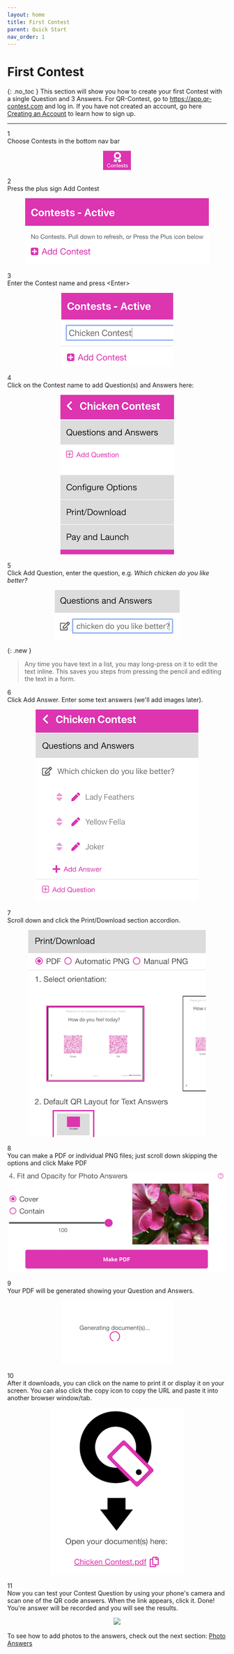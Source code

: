 ```yaml
---
layout: home
title: First Contest
parent: Quick Start
nav_order: 1
---
```

<div class="sticky-gotop">
<span class="inline-icon"><i class="fa-solid fa-arrow-up"></i></span>
</div>

# First Contest
{: .no_toc }
This section will show you how to create your first Contest with a single Question and 3 Answers.
For QR-Contest, go to <a href="https://app.qr-contest.com" target="_blank">https://app.qr-contest.com</a> and log in.  If you have not created an account, go here [Creating an Account](../account) to learn how to sign up.

---

<div class="step-and-title">
<div class="step-number"><div class="snumber">1</div></div><div class="step-title">Choose Contests in the bottom nav bar</div>
</div>

   <p align="center" class="screen-shot">
   <img class="image-border" alt="Contests tab" src="../../assets/images/tab_contests.png">
   </p>

<div class="step-and-title">
<div class="step-number"><div class="snumber">2</div></div><div class="step-title">Press the plus sign <span class="inline-icon"><i class="fa-solid fa-square-plus"></i></span> Add Contest</div>
</div>

   <p align="center" class="screen-shot">
     <img class="image-border" alt="Add contest" src="../../assets/images/add_contest.png">
   </p>
<div class="step-and-title">
<div class="step-number"><div class="snumber">3</div></div><div class="step-title">Enter the Contest name and press &lt;Enter&gt;</div>
</div>

   <p align="center" class="screen-shot">
     <img class="image-border" alt="Contest name" src="../../assets/images/chicken_contest.png">
   </p>
<div class="step-and-title">
<div class="step-number"><div class="snumber">4</div></div><div class="step-title">Click on the Contest name to add Question(s) and Answers here:</div>
</div>

   <p align="center" class="screen-shot">
     <img class="image-border" alt="Add question" src="../../assets/images/add_question.png">
   </p>
<div class="step-and-title">
<div class="step-number"><div class="snumber">5</div></div><div class="step-title">Click Add Question, enter the question, e.g. <i>Which chicken do you like better?</i></div>
</div>

   <p align="center" class="screen-shot">
   <img class="image-border" alt="Enter question" src="../../assets/images/chicken_question.png">
   </p>

{: .new }
> Any time you have text in a list, you may long-press on it to edit the text inline.  This saves you steps from pressing the pencil and editing the text in a form.

<div class="step-and-title">
<div class="step-number"><div class="snumber">6</div></div><div class="step-title">Click Add Answer.  Enter some text answers (we'll add images later).</div>
</div>

   <p align="center" class="screen-shot">
   <img class="image-border" alt="Add answers" src="../../assets/images/chicken_answers.png">
   </p>
<div class="step-and-title">
<div class="step-number"><div class="snumber">7</div></div><div class="step-title">Scroll down and click the Print/Download section accordion.</div>
</div>

   <p align="center" class="screen-shot">
   <img class="image-border" alt="Print/Download" src="../../assets/images/chicken_printdl.png">
   </p>
<div class="step-and-title">
<div class="step-number"><div class="snumber">8</div></div><div class="step-title">You can make a PDF or individual PNG files; just scroll down skipping the options and click <span class="inline-button">Make PDF</span></div>
</div>

   <p align="center" class="screen-shot">
   <img class="image-border" alt="Make PDF" src="../../assets/images/chicken_makepdf.png">
   </p>
<div class="step-and-title">
<div class="step-number"><div class="snumber">9</div></div><div class="step-title">Your PDF will be generated showing your Question and Answers.</div>
</div>

   <p align="center" class="screen-shot">
   <img class="image-border" alt="Download progress" src="../../assets/images/chicken_dlprogress.png">
   </p>
<div class="step-and-title">
<div class="step-number" style="width: 64px;"><div class="snumber">10</div></div><div class="step-title">After it downloads, you can click on the name to print it or display it on your screen.  You can also click the copy icon <span class="inline-icon"><i class="fa-regular fa-clone"></i></span> to copy the URL and paste it into another browser window/tab.</div>
</div>

   <p align="center" class="screen-shot">
   <img class="image-border" alt="Contest name" src="../../assets/images/chicken_dlfinished.png">
   </p>
<div class="step-and-title">
<div class="step-number" style="width: 64px;"><div class="snumber">11</div></div><div class="step-title">Now you can test your Contest Question by using your phone's camera and scan one of the QR code answers.  When the link appears, click it.  Done!  You're answer will be recorded and you will see the results.</div>
</div>

<p align="center" class="screen-shot">
<img width="80%" src="../../../assets/images/chicken_pdf.png">
</p>

To see how to add photos to the answers, check out the next section: [Photo Answers](imageanswers)
